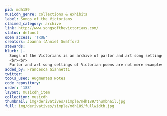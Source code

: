 ```yaml
---
pid: mdh189
musicdh_genre: collections & exhibits
label: Songs of the Victorians
claimed_category: archive
link: http://www.songsofthevictorians.com/
status: defunct
open_access: 'TRUE'
creators: Joanna (Annie) Swafford
stewards: 
blurb: |-
  Songs of the Victorians is an archive of parlor and art song settings of Victorian poems, and also a scholarly tool to facilitate interdisciplinary music and poetry scholarship. It is designed and developed by Joanna Swafford with the generous support of a Scholars' Lab Fellowship from the University of Virginia. It contains four songs: Michael William Balfe's &quot;Come into the Garden, Maud&quot; and Sir Arthur Somervell's &quot;Come into the Garden, Maud&quot; (both based on Alfred Lord Tennyson's monodrama, <i>Maud</i>), Sir Arthur Sullivan's version of Adelaide Procter's &quot;A Lost Chord,&quot; and Caroline Norton's &quot;Juanita.&quot;
  <br><br>
  Parlor and art song settings of Victorian poems are not mere examples of Victorian kitsch: rather, these settings function as readings of the poems they use as lyrics. Songs of the Victorians includes parlor songs alongside art songs to challenge the conventional musicological assumption that popular, domestic music naïvely misrepresents its poetic source material. Many parlor songs actually perform nuanced understandings of the texts they set and address subjects such as the silencing of women, the difficulty of resolving gender inequalities, religious questionings, and &quot;cross-singing,&quot; or women singing text written for a male character. These socially acceptable, sentimental songs often enabled women to address transgressive topics that otherwise would have been forbidden.
added_by: Francesca Giannetti
twitter: 
tools_used: Augmented Notes
code_repository: 
order: '188'
layout: musicdh_item
collection: musicdh
thumbnail: img/derivatives/simple/mdh189/thumbnail.jpg
full: img/derivatives/simple/mdh189/fullwidth.jpg
---
```

